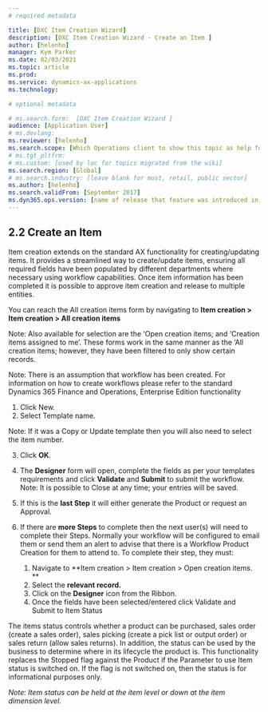 ```yaml
---
# required metadata

title: [DXC Item Creation Wizard]
description: [DXC Item Creation Wizard - Create an Item ]
author: [helenho]
manager: Kym Parker
ms.date: 02/03/2021
ms.topic: article
ms.prod: 
ms.service: dynamics-ax-applications
ms.technology: 

# optional metadata

# ms.search.form:  [DXC Item Creation Wizard ]
audience: [Application User]
# ms.devlang: 
ms.reviewer: [helenho]
ms.search.scope: [Which Operations client to show this topic as help for, to be set by content strategist, see list here: https://microsoft.sharepoint.com/teams/DynDoc/_layouts/15/WopiFrame.aspx?sourcedoc={23419e1c-eb64-42e9-aa9b-79875b428718}&action=edit&wd=target%28Core%20Dynamics%20AX%20CP%20requirements%2Eone%7C4CC185C0%2DEFAA%2D42CD%2D94B9%2D8F2A45E7F61A%2FVersions%20list%20for%20docs%20topics%7CC14BE630%2D5151%2D49D6%2D8305%2D554B5084593C%2F%29]
# ms.tgt_pltfrm: 
# ms.custom: [used by loc for topics migrated from the wiki]
ms.search.region: [Global]
# ms.search.industry: [leave blank for most, retail, public sector]
ms.author: [helenho]
ms.search.validFrom: [September 2017]
ms.dyn365.ops.version: [name of release that feature was introduced in, see list here: https://microsoft.sharepoint.com/teams/DynDoc/_layouts/15/WopiFrame.aspx?sourcedoc={23419e1c-eb64-42e9-aa9b-79875b428718}&action=edit&wd=target%28Core%20Dynamics%20AX%20CP%20requirements%2Eone%7C4CC185C0%2DEFAA%2D42CD%2D94B9%2D8F2A45E7F61A%2FVersions%20list%20for%20docs%20topics%7CC14BE630%2D5151%2D49D6%2D8305%2D554B5084593C%2F%29]
---
```


## 2.2	Create an Item

Item creation extends on the standard AX functionality for creating/updating items.  It provides a streamlined way to create/update items, ensuring all required fields have been populated by different departments where necessary using workflow capabilities.  Once item information has been completed it is possible to approve item creation and release to multiple entities.

You can reach the All creation items form by navigating to
**Item creation > Item creation > All creation items**

Note: Also available for selection are the ‘Open creation items; and ‘Creation items assigned to me’. These forms work in the same manner as the ‘All creation items; however, they have been filtered to only show certain records.

Note: There is an assumption that workflow has been created. For information on how to create workflows please refer to the standard Dynamics 365 Finance and Operations, Enterprise Edition functionality

1.	Click New.
2.	Select Template name. 

Note: If it was a Copy or Update template then you will also need to select the item number.

3.	Click **OK**. 

4.	The **Designer** form will open, complete the fields as per your templates requirements and click **Validate**  and **Submit**  to submit the workflow.  Note: It is possible to Close at any time; your entries will be saved.     

5.	If this is the **last Step**  it will either generate the Product or request an Approval. 

6.	If there are **more Steps**  to complete then the next user(s) will need to complete their Steps.  Normally your workflow will be configured to email them or send them an alert to advise that there is a Workflow Product Creation for them to attend to.  To complete their step, they must: 

    1.	Navigate to **Item creation > Item creation > Open creation items. ** 
    2.	Select the **relevant record.** 
    3.	Click on the **Designer**  icon from the Ribbon. 
    4.	Once the fields have been selected/entered click Validate and Submit to Item Status

The items status controls whether a product can be purchased, sales order (create a sales order), sales picking (create a pick list or output order) or sales return (allow sales returns).  In addition, the status can be used by the business to determine where in its lifecycle the product is.  This functionality replaces the Stopped flag against the Product if the Parameter to use Item status is switched on.  If the flag is not switched on, then the status is for informational purposes only.

*Note: Item status can be held at the item level or down at the item dimension level.*

